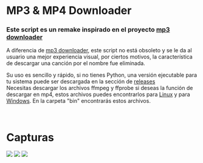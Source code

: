 # MP3 & MP4 Downloader

<h3>Este script es un remake inspirado en el proyecto <a href="https://github.com/aman-roy/mp3_downloader">mp3 downloader</a></h3>

<hp>A diferencia de <a href="https://github.com/aman-roy/mp3_downloader">mp3 downloader</a>, este script no está obsoleto y se le da al usuario una mejor experiencia visual, por ciertos motivos, la característica de descargar una canción por el nombre fue eliminada.</p>

<p>Su uso es sencillo y rápido, si no tienes Python, una versión ejecutable para tu sistema puede ser descargada en la sección de <a href="#">releases</a>
<br>Necesitas descargar los archivos ffmpeg y ffprobe si deseas la función de descargar en <bold>mp4</bold>, estos archivos puedes encontrarlos para <a href="https://github.com/BtbN/FFmpeg-Builds/releases/download/latest/ffmpeg-master-latest-linux64-gpl.tar.xz">Linux</a> y para <a href="https://github.com/BtbN/FFmpeg-Builds/releases/download/latest/ffmpeg-master-latest-win64-gpl.zip">Windows</a>. En la carpeta "bin" encontrarás estos archivos.</p>
<br>

# Capturas

<img src="https://i.ibb.co/D7x3mWp/imagen-2023-02-25-201131745.png"/>
<img src="https://i.ibb.co/TDX0Jq2/imagen-2023-02-25-201630886.png"/>
<img src="https://i.ibb.co/z2pFS2f/imagen-2023-02-25-201950483.png"/>